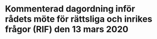 # Kommenterad dagordning inför rådets möte för rättsliga och inrikes frågor (RIF) den 13 mars 2020


